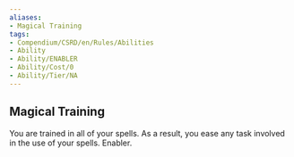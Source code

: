 ```yaml
---
aliases:
- Magical Training
tags:
- Compendium/CSRD/en/Rules/Abilities
- Ability
- Ability/ENABLER
- Ability/Cost/0
- Ability/Tier/NA
---
```


  
## Magical Training  
You are trained in all of your spells. As a result, you ease any task involved in the use of your spells. Enabler.